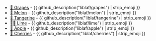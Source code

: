 - [🍇 Grapes](https://github.com/liblaf/grapes) - {{ github_description("liblaf/grapes") | strip_emoji }}
- [🍈 Melon](https://github.com/liblaf/melon) - {{ github_description("liblaf/melon") | strip_emoji }}
- [🍊 Tangerine](https://github.com/liblaf/tangerine) - {{ github_description("liblaf/tangerine") | strip_emoji }}
- [🍋‍🟩 Lime](https://github.com/liblaf/lime) - {{ github_description("liblaf/lime") | strip_emoji }}
- [🍎 Apple](https://github.com/liblaf/apple) - {{ github_description("liblaf/apple") | strip_emoji }}
- [🍒 Cherries](https://github.com/liblaf/cherries) - {{ github_description("liblaf/cherries") | strip_emoji }}
